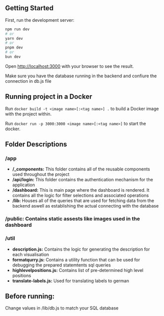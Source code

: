 
## Getting Started

First, run the development server:

```bash
npm run dev
# or
yarn dev
# or
pnpm dev
# or
bun dev
```

Open [http://localhost:3000](http://localhost:3000) with your browser to see the result.

Make sure you have the database running in the backend and confiure the connection in db.js file

## Running project in a Docker
Run `docker build -t <image name>[:<tag name>] .` to build a Docker image with the project within.

Run `docker run -p 3000:3000 <image name>[:<tag name>]` to start the docker.

## Folder Descriptions

### /app
- **/_components:** This folder contains all of the reusable components used throughout the project
- **/api/login:** This folder contains the authentication mechanism for the application
- **/dashboard:** This is main page where the dashboard is rendered. It contains all the logic for filter selections and associated operations
- **/lib:** Houses all of the queries that are used for fetching data from the backend aswell as establishing the actual connecting with the database

### /public: Contains static assests like images used in the dashboard

### /util

- **description.js:** Contains the logic for generating the description for each visualisation
- **formatqurry.js:** Contains a utility function that can be used for debugging the prepared statemtents sql queries
- **highlevelpositions.js:** Contains list of pre-determined high level positions
- **translate-labels.js:** Used for translating labels to german


## Before running:
Change values in /lib/db.js to match your SQL database